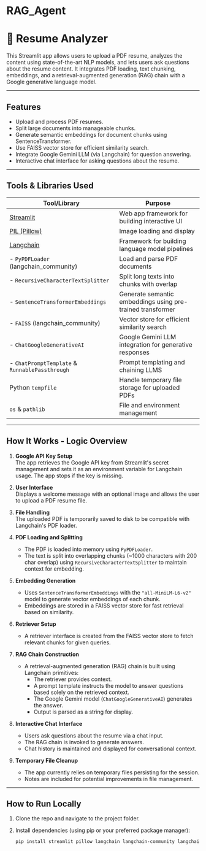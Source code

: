 # RAG_Agent
# 💖 Resume Analyzer

This Streamlit app allows users to upload a PDF resume, analyzes the content using state-of-the-art NLP models, and lets users ask questions about the resume content. It integrates PDF loading, text chunking, embeddings, and a retrieval-augmented generation (RAG) chain with a Google generative language model.

---

## Features

- Upload and process PDF resumes.
- Split large documents into manageable chunks.
- Generate semantic embeddings for document chunks using SentenceTransformer.
- Use FAISS vector store for efficient similarity search.
- Integrate Google Gemini LLM (via Langchain) for question answering.
- Interactive chat interface for asking questions about the resume.

---

## Tools & Libraries Used

| Tool/Library                      | Purpose                                                      |
|----------------------------------|--------------------------------------------------------------|
| [Streamlit](https://streamlit.io)           | Web app framework for building interactive UI               |
| [PIL (Pillow)](https://python-pillow.org)        | Image loading and display                                     |
| [Langchain](https://python.langchain.com)          | Framework for building language model pipelines              |
| - `PyPDFLoader` (langchain_community)     | Load and parse PDF documents                                  |
| - `RecursiveCharacterTextSplitter`        | Split long texts into chunks with overlap                    |
| - `SentenceTransformerEmbeddings`          | Generate semantic embeddings using pre-trained transformer   |
| - `FAISS` (langchain_community)             | Vector store for efficient similarity search                 |
| - `ChatGoogleGenerativeAI`                   | Google Gemini LLM integration for generative responses       |
| - `ChatPromptTemplate` & `RunnablePassthrough`     | Prompt templating and chaining LLMS                           |
| Python `tempfile`                              | Handle temporary file storage for uploaded PDFs              |
| `os` & `pathlib`                               | File and environment management                               |

---

## How It Works - Logic Overview

1. **Google API Key Setup**  
   The app retrieves the Google API key from Streamlit's secret management and sets it as an environment variable for Langchain usage. The app stops if the key is missing.

2. **User Interface**  
   Displays a welcome message with an optional image and allows the user to upload a PDF resume file.

3. **File Handling**  
   The uploaded PDF is temporarily saved to disk to be compatible with Langchain's PDF loader.

4. **PDF Loading and Splitting**  
   - The PDF is loaded into memory using `PyPDFLoader`.
   - The text is split into overlapping chunks (~1000 characters with 200 char overlap) using `RecursiveCharacterTextSplitter` to maintain context for embedding.

5. **Embedding Generation**  
   - Uses `SentenceTransformerEmbeddings` with the `"all-MiniLM-L6-v2"` model to generate vector embeddings of each chunk.
   - Embeddings are stored in a FAISS vector store for fast retrieval based on similarity.

6. **Retriever Setup**  
   - A retriever interface is created from the FAISS vector store to fetch relevant chunks for given queries.

7. **RAG Chain Construction**  
   - A retrieval-augmented generation (RAG) chain is built using Langchain primitives:
     - The retriever provides context.
     - A prompt template instructs the model to answer questions based solely on the retrieved context.
     - The Google Gemini model (`ChatGoogleGenerativeAI`) generates the answer.
     - Output is parsed as a string for display.

8. **Interactive Chat Interface**  
   - Users ask questions about the resume via a chat input.
   - The RAG chain is invoked to generate answers.
   - Chat history is maintained and displayed for conversational context.

9. **Temporary File Cleanup**  
   - The app currently relies on temporary files persisting for the session.
   - Notes are included for potential improvements in file management.

---

## How to Run Locally

1. Clone the repo and navigate to the project folder.

2. Install dependencies (using pip or your preferred package manager):

   ```bash
   pip install streamlit pillow langchain langchain-community langchain-google-genai faiss-cpu sentence-transformers
